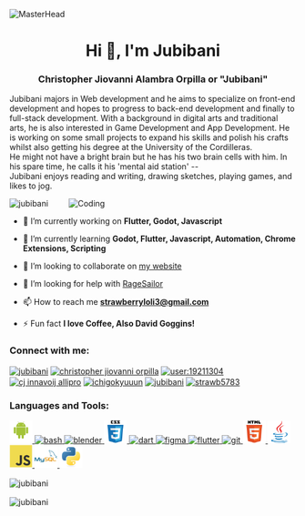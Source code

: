 ![MasterHead](https://miro.medium.com/v2/resize:fit:1400/1*veRna0Vbw1_4OUnzW9rSzA.jpeg)
<h1 align="center">Hi 👋, I'm Jubibani</h1>
<h3 align="center">Christopher Jiovanni Alambra Orpilla or "Jubibani"</h3>
<p>Jubibani majors in Web development and he aims to specialize
on front-end development and hopes to progress to back-end development and finally to full-stack development.
With a background in digital arts and  traditional arts, he is also interested in Game Development and App Development.
He is working on some small projects to expand his skills and polish his crafts whilst also getting his degree at the University of the Cordilleras.<br>
He might not have a bright brain but he has his two brain cells with him. 
In his spare time, he calls it his 'mental aid station' --<br>
Jubibani enjoys reading and writing, drawing sketches, playing games, and likes to jog.</p>
<img align="right" alt="Coding" width="400" src="https://i.pinimg.com/originals/e4/26/70/e426702edf874b181aced1e2fa5c6cde.gif">
<p align="left"> <img src="https://komarev.com/ghpvc/?username=jubibani&label=Profile%20views&color=0e75b6&style=flat" alt="jubibani" /> </p>

- 🔭 I’m currently working on **Flutter, Godot, Javascript**

- 🌱 I’m currently learning **Godot, Flutter, Javascript, Automation, Chrome Extensions, Scripting**

- 👯 I’m looking to collaborate on [my website](https://github.com/Jubibani/Jubibani.github.io)

- 🤝 I’m looking for help with [RageSailor](https://github.com/Jubibani/Rage_Sailors)

- 📫 How to reach me **strawberryloli3@gmail.com**

- ⚡ Fun fact **I love Coffee, Also David Goggins!**

<h3 align="left">Connect with me:</h3>
<p align="left">
<a href="https://twitter.com/jubibani" target="blank"><img align="center" src="https://raw.githubusercontent.com/rahuldkjain/github-profile-readme-generator/master/src/images/icons/Social/twitter.svg" alt="jubibani" height="30" width="40" /></a>
<a href="https://linkedin.com/in/christopher jiovanni orpilla" target="blank"><img align="center" src="https://raw.githubusercontent.com/rahuldkjain/github-profile-readme-generator/master/src/images/icons/Social/linked-in-alt.svg" alt="christopher jiovanni orpilla" height="30" width="40" /></a>
<a href="https://stackoverflow.com/users/user:19211304" target="blank"><img align="center" src="https://raw.githubusercontent.com/rahuldkjain/github-profile-readme-generator/master/src/images/icons/Social/stack-overflow.svg" alt="user:19211304" height="30" width="40" /></a>
<a href="https://fb.com/cj innavoij allipro" target="blank"><img align="center" src="https://raw.githubusercontent.com/rahuldkjain/github-profile-readme-generator/master/src/images/icons/Social/facebook.svg" alt="cj innavoij allipro" height="30" width="40" /></a>
<a href="https://instagram.com/ichigokyuuun" target="blank"><img align="center" src="https://raw.githubusercontent.com/rahuldkjain/github-profile-readme-generator/master/src/images/icons/Social/instagram.svg" alt="ichigokyuuun" height="30" width="40" /></a>
<a href="https://www.leetcode.com/jubibani" target="blank"><img align="center" src="https://raw.githubusercontent.com/rahuldkjain/github-profile-readme-generator/master/src/images/icons/Social/leet-code.svg" alt="jubibani" height="30" width="40" /></a>
<a href="https://discord.gg/strawb5783" target="blank"><img align="center" src="https://raw.githubusercontent.com/rahuldkjain/github-profile-readme-generator/master/src/images/icons/Social/discord.svg" alt="strawb5783" height="30" width="40" /></a>
</p>

<h3 align="left">Languages and Tools:</h3>
<p align="left"> <a href="https://developer.android.com" target="_blank" rel="noreferrer"> <img src="https://raw.githubusercontent.com/devicons/devicon/master/icons/android/android-original-wordmark.svg" alt="android" width="40" height="40"/> </a> <a href="https://www.gnu.org/software/bash/" target="_blank" rel="noreferrer"> <img src="https://www.vectorlogo.zone/logos/gnu_bash/gnu_bash-icon.svg" alt="bash" width="40" height="40"/> </a> <a href="https://www.blender.org/" target="_blank" rel="noreferrer"> <img src="https://download.blender.org/branding/community/blender_community_badge_white.svg" alt="blender" width="40" height="40"/> </a> <a href="https://www.w3schools.com/css/" target="_blank" rel="noreferrer"> <img src="https://raw.githubusercontent.com/devicons/devicon/master/icons/css3/css3-original-wordmark.svg" alt="css3" width="40" height="40"/> </a> <a href="https://dart.dev" target="_blank" rel="noreferrer"> <img src="https://www.vectorlogo.zone/logos/dartlang/dartlang-icon.svg" alt="dart" width="40" height="40"/> </a> <a href="https://www.figma.com/" target="_blank" rel="noreferrer"> <img src="https://www.vectorlogo.zone/logos/figma/figma-icon.svg" alt="figma" width="40" height="40"/> </a> <a href="https://flutter.dev" target="_blank" rel="noreferrer"> <img src="https://www.vectorlogo.zone/logos/flutterio/flutterio-icon.svg" alt="flutter" width="40" height="40"/> </a> <a href="https://git-scm.com/" target="_blank" rel="noreferrer"> <img src="https://www.vectorlogo.zone/logos/git-scm/git-scm-icon.svg" alt="git" width="40" height="40"/> </a> <a href="https://www.w3.org/html/" target="_blank" rel="noreferrer"> <img src="https://raw.githubusercontent.com/devicons/devicon/master/icons/html5/html5-original-wordmark.svg" alt="html5" width="40" height="40"/> </a> <a href="https://www.java.com" target="_blank" rel="noreferrer"> <img src="https://raw.githubusercontent.com/devicons/devicon/master/icons/java/java-original.svg" alt="java" width="40" height="40"/> </a> <a href="https://developer.mozilla.org/en-US/docs/Web/JavaScript" target="_blank" rel="noreferrer"> <img src="https://raw.githubusercontent.com/devicons/devicon/master/icons/javascript/javascript-original.svg" alt="javascript" width="40" height="40"/> </a> <a href="https://www.mysql.com/" target="_blank" rel="noreferrer"> <img src="https://raw.githubusercontent.com/devicons/devicon/master/icons/mysql/mysql-original-wordmark.svg" alt="mysql" width="40" height="40"/> </a> <a href="https://www.python.org" target="_blank" rel="noreferrer"> <img src="https://raw.githubusercontent.com/devicons/devicon/master/icons/python/python-original.svg" alt="python" width="40" height="40"/> </a> </p>

<p><img align="center" src="https://github-readme-stats.vercel.app/api/top-langs?username=jubibani&show_icons=true&locale=en&layout=compact" alt="jubibani" /></p>

<p><img align="center" src="https://github-readme-streak-stats.herokuapp.com/?user=jubibani&" alt="jubibani" /></p>
